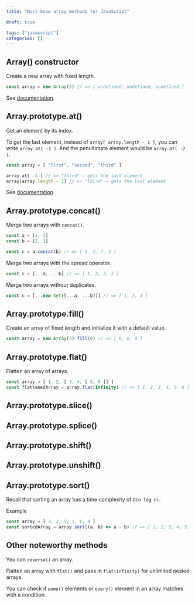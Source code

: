 ```yaml
---
title: "Must-know array methods for JavaScript"

draft: true

tags: ["javascript"]
categories: []
---
```


## Array() constructor

Create a new array with fixed length.

```js
const array = new Array(3) // => [ undefined, undefined, undefined ]
```

See [documentation](https://developer.mozilla.org/en-US/docs/Web/JavaScript/Reference/Global_Objects/Array/Array).

## Array.prototype.at()

Get an element by its index. 

To get the last element, instead of `array[ array.length - 1 ]`, you can write `array.at( -1 )`. And the penultimate element would be `array.at( -2 )`.

```js
const array = [ "first", "second", "third" ]

array.at( -1 ) // => "third" – gets the last element 
array[array.length - 1] // => "third" – gets the last element 
```

See [documentation](https://developer.mozilla.org/en-US/docs/Web/JavaScript/Reference/Global_Objects/Array/at).

## Array.prototype.concat()

Merge two arrays with `concat()`.

```js
const a = [1, 2]
const b = [2, 3]

const c = a.concat(b) // => [ 1, 2, 2, 3 ]
```

Merge two arrays with the spread operator. 

```js
const c = [...a, ...b] // => [ 1, 2, 2, 3 ]
```

Merge two arrays without duplicates.

```js
const c = [...new Set([...a, ...b])] // => [ 1, 2, 3 ]
```

## Array.prototype.fill()

Create an array of fixed length and initialize it with a default value.

```js
const array = new Array(3).fill(0) // => [ 0, 0, 0 ]
```

## Array.prototype.flat()

Flatten an array of arrays.

```js
const array = [ 1, 2, [ 3, 4, [ 5, 6 ]] ]
const flattenedArray = array.flat(Infinity) // => [ 1, 2, 3, 4, 5, 6 ]
```

## Array.prototype.slice()

## Array.prototype.splice()

## Array.prototype.shift()

## Array.prototype.unshift()

## Array.prototype.sort()

Recall that sorting an array has a time complexity of `O(n log n)`.

Example 

```js
const array = [ 3, 2, 5, 1, 6, 4 ]
const sortedArray = array.sort((a, b) => a - b) // => [ 1, 2, 3, 4, 5, 6 ] – sort in ascending order
```

## Other noteworthy methods

You can `reverse()` an array. 

Flatten an array with `flat()` and pass in `flat(Infinity)` for unlimited nested arrays. 

You can check if `some()` elements or `every()` element in an array matches with a condition.
